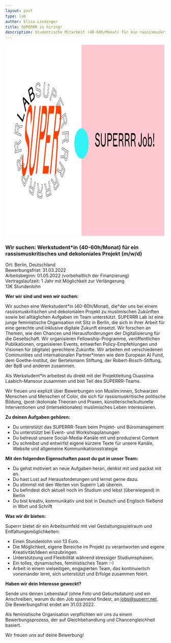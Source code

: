 ```yaml
---
layout: post
type: lab
author: Elisa Lindinger
title: SUPERRR is hiring!
description: Studentische Mitarbeit (40-60h/Monat) für ein rassismuskritisches und dekoloniales Projekt 
---
```


<img src="/assets/img/blog/jobs_policy.png" alt="Image with Logo and SUPERRR Jobs text" width="500" height="600">


<h3>Wir suchen: Werkstudent*in (40-60h/Monat) für ein rassismuskritisches und dekoloniales Projekt (m/w/d)</h3>

<p>Ort: Berlin, Deutschland
<br>Bewerbungsfrist: 31.03.2022
<br>Arbeitsbeginn: 01.05.2022 (vorbehaltlich der Finanzierung)
<br>Vertragslaufzeit: 1 Jahr mit Möglichkeit zur Verlängerung
<br>13€ Stundenlohn</p>


<p><b>Wer wir sind und wen wir suchen:</b></p>

<p>Wir suchen eine Werkstudent*in (40-60h/Monat), die*der uns bei einem rassismuskritischen und dekolonialen Projekt zu muslimischen Zukünften sowie bei alltäglichen Aufgaben im Team unterstützt. SUPERRR Lab ist eine junge feministische Organisation mit Sitz in Berlin, die sich in ihrer Arbeit für eine gerechte und inklusive digitale Zukunft einsetzt. Wir forschen an Themen, wie den Chancen und Herausforderungen der Digitalisierung für die Gesellschaft. Wir organisieren Fellowship-Programme, veröffentlichen Publikationen, organisieren Events, entwerfen Policy-Empfehlungen und Visionen für (digitale) gerechtere Zukünfte. Wir arbeiten mit verschiedenen Communities und internationalen Partner*innen wie dem European AI Fund, dem Goethe-Institut, der Bertelsmann Stiftung, der Robert-Bosch-Stiftung, der BpB und anderen zusammen.</p>

<p>Als Werkstudent*in arbeitest du direkt mit der Projektleitung Ouassima Laabich-Mansour zusammen und bist Teil des SUPERRR-Teams.</p>

<p>Wir freuen uns explizit über Bewerbungen von Muslim:innen, Schwarzen Menschen und Menschen of Color, die sich für rassismuskritische politische Bildung, (post-)koloniale Theorien und Praxen, künstlerische/kulturelle Interventionen und (intersektionales) muslimisches Leben interessieren.</p>


<p><b>Zu deinen Aufgaben gehören:</b></p>
  <ul>
    <li>Du unterstützt das SUPERRR-Team beim Projekt- und Büromanagement</li>
    <li>Du unterstützt bei Event- und Workshopplanungen</li>
    <li>Du betreust unsere Social-Media-Kanäle mit und produzierst Content</li>
    <li>Du schreibst und entwirfst eigene kürzere Texte für unsere Kanäle, Website und allgemeine Kommunikationsstrategie</li>
 </ul> 
 

<p><b>Mit den folgenden Eigenschaften passt du gut in unser Team:</b></p>
<ul>
	<li>Du gehst motiviert an neue Aufgaben heran, denkst mit und packst mit an.</li>
	<li>Du hast Lust auf Herausforderungen und lernst gerne dazu.</li>
	<li>Du stimmst mit den Werten von Superrr Lab überein.</li>
  <li>Du befindest dich aktuell noch im Studium und lebst (überwiegend) in Berlin</li>
	<li>Du bist kreativ, kommunikativ und bist in Deutsch und Englisch fließend in Wort und Schrift</li>
</ul>


<p><b>Was wir dir bieten:</b></p>
<p>Superrr bietet dir ein Arbeitsumfeld mit viel Gestaltungsspielraum und Entfaltungsmöglichkeiten: </p>

<ul>
	<li>Einen Stundenlohn von 13 Euro.</li>
	<li>Die Möglichkeit, eigene Bereiche im Projekt zu verantworten und eigene Kreativität/Ideen einzubringen.</li>
	<li>Unterstützung und Flexibilität während stressiger Studiumsphasen.</li>
	<li>Ein tolles, dynamisches, feministisches Team :-)</li>
	<li>Arbeit in einem vielseitigen, engagierten Team, das kontinuierlich voneinander lernt, sich unterstützt und Erfolge zusammen feiert.</li>
</ul>    

<p><b>Haben wir dein Interesse geweckt?</b></p>
<p>Sende uns deinen Lebenslauf (ohne Foto und Geburtsdatum) und ein Anschreiben, warum du den Job spannend findest, an <a href="mailto:jobs@superrr.net">jobs@superrr.net</a>. Die Bewerbungsfrist endet am 31.03.2022.</p>

<p>Als feministische Organisation verpflichten wir uns zu einem Bewerbungsprozess, der auf Gleichbehandlung und Chancengleichheit basiert.</p> 

<p>Wir freuen uns auf deine Bewerbung!</p>
